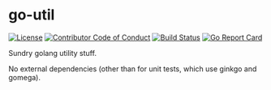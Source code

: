 # go-util

[![License][license-image]][license-url]
[![Contributor Code of Conduct][contributing-image]][contributing-url]
[![Build Status][travis-image]][travis-url]
[![Go Report Card][goreportcard-image]][goreportcard-url]

Sundry golang utility stuff.

No external dependencies (other than for unit tests, which use ginkgo and gomega).


[license-image]: https://img.shields.io/badge/license-MIT-blue.svg
[license-url]: LICENSE.txt

[contributing-image]: https://img.shields.io/badge/contributing-CoC-blue.svg
[contributing-url]: CONTRIBUTING.md

[travis-image]: https://travis-ci.org/bit-mancer/go-util.svg?branch=master
[travis-url]: https://travis-ci.org/bit-mancer/go-util

[coveralls-image]: https://coveralls.io/repos/github/bit-mancer/go-util/badge.svg?branch=master
[coveralls-url]: https://coveralls.io/github/bit-mancer/go-util?branch=master

[goreportcard-image]: https://goreportcard.com/badge/github.com/bit-mancer/go-util
[goreportcard-url]: https://goreportcard.com/report/github.com/bit-mancer/go-util
